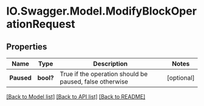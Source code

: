 # IO.Swagger.Model.ModifyBlockOperationRequest
## Properties

Name | Type | Description | Notes
------------ | ------------- | ------------- | -------------
**Paused** | **bool?** | True if the operation should be paused, false otherwise | [optional] 

[[Back to Model list]](../README.md#documentation-for-models) [[Back to API list]](../README.md#documentation-for-api-endpoints) [[Back to README]](../README.md)


